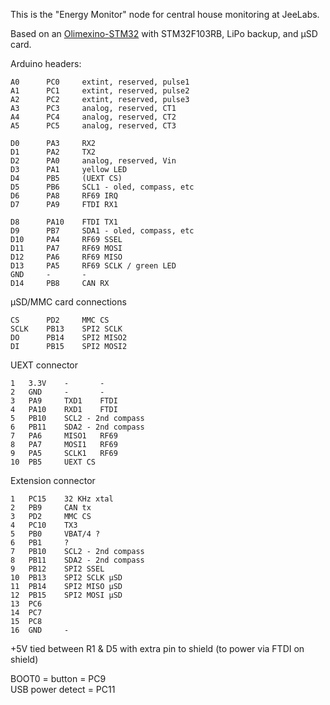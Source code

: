 This is the "Energy Monitor" node for central house monitoring at JeeLabs.

Based on an [Olimexino-STM32][O] with STM32F103RB, LiPo backup, and µSD card.

Arduino headers:

    A0      PC0     extint, reserved, pulse1
    A1      PC1     extint, reserved, pulse2
    A2      PC2     extint, reserved, pulse3
    A3      PC3     analog, reserved, CT1
    A4      PC4     analog, reserved, CT2
    A5      PC5     analog, reserved, CT3

    D0      PA3     RX2
    D1      PA2     TX2
    D2      PA0     analog, reserved, Vin
    D3      PA1     yellow LED
    D4      PB5     (UEXT CS)
    D5      PB6     SCL1 - oled, compass, etc
    D6      PA8     RF69 IRQ
    D7      PA9     FTDI RX1

    D8      PA10    FTDI TX1
    D9      PB7     SDA1 - oled, compass, etc
    D10     PA4     RF69 SSEL
    D11     PA7     RF69 MOSI
    D12     PA6     RF69 MISO
    D13     PA5     RF69 SCLK / green LED
    GND     -       -
    D14     PB8     CAN RX

µSD/MMC card connections

    CS      PD2     MMC CS
    SCLK    PB13    SPI2 SCLK
    DO      PB14    SPI2 MISO2
    DI      PB15    SPI2 MOSI2

UEXT connector

    1   3.3V    -       -
    2   GND     -       -
    3   PA9     TXD1    FTDI
    4   PA10    RXD1    FTDI
    5   PB10    SCL2 - 2nd compass
    6   PB11    SDA2 - 2nd compass
    7   PA6     MISO1   RF69
    8   PA7     MOSI1   RF69
    9   PA5     SCLK1   RF69
    10  PB5     UEXT CS

Extension connector

    1   PC15    32 KHz xtal
    2   PB9     CAN tx
    3   PD2     MMC CS
    4   PC10    TX3
    5   PB0     VBAT/4 ?
    6   PB1     ?
    7   PB10    SCL2 - 2nd compass
    8   PB11    SDA2 - 2nd compass
    9   PB12    SPI2 SSEL
    10  PB13    SPI2 SCLK µSD
    11  PB14    SPI2 MISO µSD
    12  PB15    SPI2 MOSI µSD
    13  PC6
    14  PC7
    15  PC8
    16  GND     -

+5V tied between R1 & D5 with extra pin to shield (to power via FTDI on shield)

BOOT0 = button = PC9  
USB power detect = PC11

   [O]: https://www.olimex.com/Products/Duino/STM32/OLIMEXINO-STM32/
